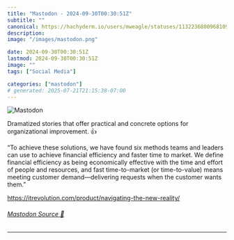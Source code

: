 ```yaml
---
title: "Mastodon - 2024-09-30T00:30:51Z"
subtitle: ""
canonical: https://hachyderm.io/users/mweagle/statuses/113223680096810988
description:
image: "/images/mastodon.png"

date: 2024-09-30T00:30:51Z
lastmod: 2024-09-30T00:30:51Z
image: ""
tags: ["Social Media"]

categories: ["mastodon"]
# generated: 2025-07-21T21:15:38-07:00
---
```

![Mastodon](/images/mastodon.png)

<p>Dramatized stories that offer practical and concrete options for organizational improvement. 👍</p><p>“To achieve these solutions, we have found six methods teams and leaders can use to achieve financial efficiency and faster time to market. We define financial efficiency as being economically effective with the time and effort of people and resources, and fast time-to-market (or time-to-value) means meeting customer demand—delivering requests when the customer wants them.”</p><p><a href="https://itrevolution.com/product/navigating-the-new-reality/" target="_blank" rel="nofollow noopener noreferrer" translate="no"><span class="invisible">https://</span><span class="ellipsis">itrevolution.com/product/navig</span><span class="invisible">ating-the-new-reality/</span></a></p>


###### [Mastodon Source 🐘](https://hachyderm.io/@mweagle/113223680096810988)

___
